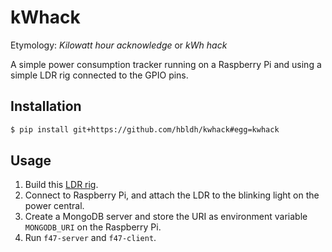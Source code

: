 # kWhack

Etymology: *Kilowatt hour acknowledge* or *kWh hack* 

A simple power consumption tracker running on a Raspberry Pi 
and using a simple LDR rig connected to the GPIO pins.


## Installation

```bash
$ pip install git+https://github.com/hbldh/kwhack#egg=kwhack
```
## Usage

1. Build this [LDR rig](https://pimylifeup.com/raspberry-pi-light-sensor/).
2. Connect to Raspberry Pi, and attach the LDR to the 
blinking light on the power central.
3. Create a MongoDB server and store the URI as environment 
variable `MONGODB_URI` on the Raspberry Pi.  
4. Run `f47-server` and `f47-client`.


